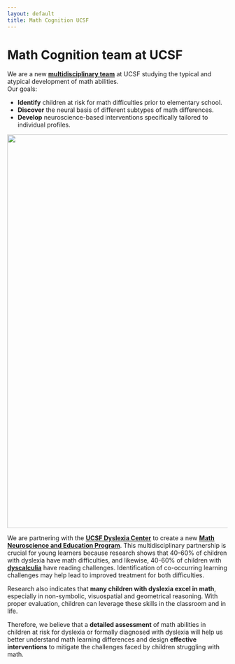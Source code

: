 ```yaml
---
layout: default
title: Math Cognition UCSF
---
```



# Math Cognition team at UCSF 

We are a new [**multidisciplinary team**](/team) at UCSF studying the typical and atypical development of math abilities.\
Our goals:
* **Identify** children at risk for math difficulties prior to elementary school.
* **Discover** the neural basis of different subtypes of math differences.
* **Develop** neuroscience-based interventions specifically tailored to individual profiles.

<img src="assets/math_program_fig.png" width="900" class="image_medium">

<!--
<picture>
    <source srcset="assets/math_program.png" media="(min-width: 720px)" width="800"> 
    <img src="images/logo.png" onerror="this.style.display='none'">
</picture>

<picture>
    <source srcset="assets/math_program_fig_vertical.png" media="(max-width: 720px)" width="360">
    <img src="images/logo.png" onerror="this.style.display='none'">
</picture> -->

We are partnering with the [**UCSF Dyslexia Center**](https://dyslexia.ucsf.edu/) to create a new [**Math Neuroscience and Education Program**](/math_program). This multidisciplinary partnership is crucial for young learners because research shows that 40-60% of children with dyslexia have math difficulties, and likewise, 40-60% of children with [**dyscalculia**](/dyscalculia/) have reading challenges. Identification of co-occurring learning challenges may help lead to improved treatment for both difficulties.

Research also indicates that **many children with dyslexia excel in math**, especially in non-symbolic, visuospatial and geometrical reasoning. With proper evaluation, children can leverage these skills in the classroom and in life.

Therefore, we believe that a **detailed assessment** of math abilities in children at risk for dyslexia or formally diagnosed with dyslexia will help us better understand math learning differences and design **effective interventions** to mitigate the challenges faced by children struggling with math. 
